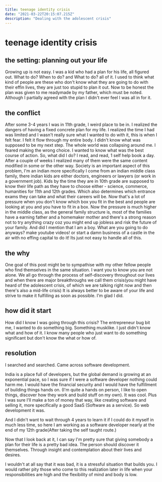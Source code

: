 ```yaml
---
title: teenage identity crisis
date: "2021-03-22T20:15:07.215Z"
description: "Dealing with the adolescent crisis"
---
```


# teenage identity crisis

## the setting: planning out your life

Growing up is not easy. I was a kid who had a plan for his life, all figured out. What to do? When to do? and What to do? all of it.
I used to think what kind of people are these who don't know what they are going to do with their effin lives, they are just too stupid to plan it out. Now to be honest the plan was given to me readymade by my father, which must be noted. Although I partially agreed with the plan I didn't ever feel I was all in for it.

## the conflict

After some 3-4 years I was in 11th grade, I weird place to be in. I realized the dangers of having a fixed concrete plan for my life. I realized the time I had was limited and I wasn't really sure what I wanted to do with it, this is when I felt fear. I felt it flow through my entire body. I didn't know what was supposed to be my next step. The whole world was collapsing around me.
I feared making the wrong choice. I wanted to know what was the best course of action.
So, what did I do?
I read, and read, 1 self help book a day. After a couple of weeks I realized many of them were the same content modified in some or the other way.
Society is an important aspect of this problem,
I'm an indian more specifically I come from an indian middle class family, there indian kids are either doctors, engineers or lawyers (or work in a government job). Kids by the time they are in 10th grade are supposed to know their life path as they have to choose either - science, commerce, humanities for 11th and 12th grades. Which also determines which entrance exams they can take and what their careers will be.
Now that's a lot of pressure when you don't know which box you fit in the best and people are looking at you and you have to fit in a box.
Now the pressure is much higher in the middle class, as the general family structure is, most of the families have a earning father and a homemaker mother and there's a strong reason not to try anything crazy coz you might end up jobless and risk the future of your family.
And did I mention that I am a boy.
What are you going to do anyways? make youtube videos! or start a damn business of a castle in the air with no effing capital to do it!
Its just not easy to handle all of this.

## the why

One goal of this post might be to sympathise with my other fellow people who find themselves in the same situation. I want you to know you are not alone.
We all go through the process of self-discovery throughout our lives and when there are major breakthroughs we call them crisis(you might have heard of the adolescent crisis, of which we are talking right now and then there's also a mid-life crisis) It is always better to be aware of your life and strive to make it fulfilling as soon as possible. I'm glad I did.

## how did it start

How did I know I was going through this crisis?
The entrepreneur bug bit me, I wanted to
do something big. Something musklike. I just didn't know what and how of it.
I know many people who just want to do something significant but don't know the what or how of.

## resolution

I searched and searched. Came across software development.

India is a place full of developers, but the global demand is growing at an exponential pace, so I was sure if I were a software developer nothing could harm me. I would have the financial security and I would have the fulfillment of building things hands on. (I'm quite a hands on person, I like to open things, discover how they work and build stuff on my own). It was cool.
Plus I was sure I'll make a ton of money that way, like creating software and selling it, more specifically a good SaaS (Software as a service). So web development it was.

And I didn't want to wait through 4 years to learn it if I could do it myself in much less time, so here I am working as a software developer nearly at the end of my 12th grade(After taking the self taught route.)

Now that I look back at it, I can say I'm pretty sure that giving somebody a plan for their life is a pretty bad idea. The person should discover it themselves. Through insight and contemplation about their lives and desires.

I wouldn't at all say that it was bad, it is a stressful situation that builds you. I would rather pity those who come to this realization later in life when your responsibilities are high and the flexibility of mind and body is low.
